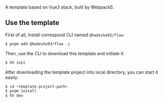 A template based on Vue3 stack, built by Webpack5.

## Use the template

First of all, install correspond CLI named `@hadeshe93/flow`:

```bash
$ pnpm add @hadeshe93/flow -g
```

Then, use the CLI to download this template and initiate it:

```bash
$ hh init
```

After downloading the template project into local directory, you can start it easily:

```bash
$ cd <template-project-path>
$ pnpm install
$ hh dev
```

